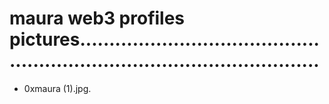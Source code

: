 # maura web3 profiles pictures..............................................................................................
- 0xmaura (1).jpg.
